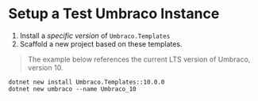 # Setup a Test Umbraco Instance

1. Install a _specific version_ of `Umbraco.Templates`
2. Scaffold a new project based on these templates.

> The example below references the current LTS version of Umbraco, version 10.

```
dotnet new install Umbraco.Templates::10.0.0
dotnet new umbraco --name Umbraco_10
```